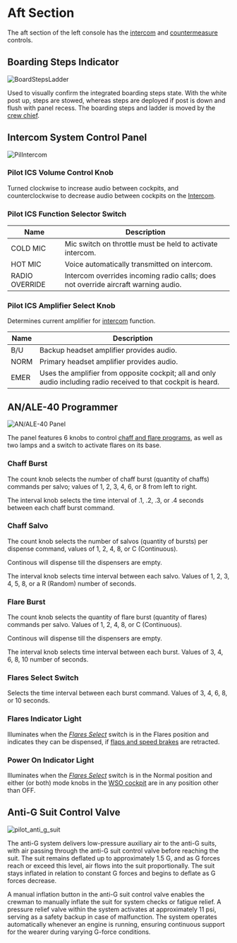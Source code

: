 # Aft Section

The aft section of the left console has the [intercom](../../../systems/nav_com/intercom.md)
and [countermeasure](../../../systems/defensive_systems/countermeasures.md) controls.

## Boarding Steps Indicator

![BoardStepsLadder](../../../img/BoardStepsLadder.jpg)

Used to visually confirm the integrated boarding steps state. With
the white post up, steps are stowed, whereas steps are deployed if post
is down and flush with panel recess. The boarding steps and ladder is moved
by the [crew chief](../../../crew_chief/overview.md).

## Intercom System Control Panel

![PilIntercom](../../../img/PilIntercom.jpg)

### Pilot ICS Volume Control Knob

Turned clockwise to increase audio between cockpits, and counterclockwise to
decrease audio between cockpits on the [Intercom](../../../systems/nav_com/intercom.md).

### Pilot ICS Function Selector Switch

| Name           | Description                                                                        |
| -------------- | ---------------------------------------------------------------------------------- |
| COLD MIC       | Mic switch on throttle must be held to activate intercom.                          |
| HOT MIC        | Voice automatically transmitted on intercom.                                       |
| RADIO OVERRIDE | Intercom overrides incoming radio calls; does not override aircraft warning audio. |

### Pilot ICS Amplifier Select Knob

Determines current amplifier for [intercom](../../../systems/nav_com/intercom.md) function.

| Name | Description                                                                                                     |
|------|-----------------------------------------------------------------------------------------------------------------|
| B/U  | Backup headset amplifier provides audio.                                                                        |
| NORM | Primary headset amplifier provides audio.                                                                       |
| EMER | Uses the amplifier from opposite cockpit; all and only audio including radio received to that cockpit is heard. |

## AN/ALE-40 Programmer

![AN/ALE-40 Panel](../../../img/ANALE40Prg.jpg)

The panel features 6 knobs to
control [chaff and flare programs](../../../systems/defensive_systems/countermeasures.md#anale-40-programmer),
as well as two lamps and a switch to activate flares on its base.

### Chaff Burst

The count knob selects the number of chaff burst (quantity of chaffs) commands per salvo;
values of 1, 2, 3, 4, 6, or 8 from left to right.

The interval knob selects the time interval of .1, .2, .3, or .4 seconds
between each chaff burst command.

### Chaff Salvo

The count knob selects the number of salvos (quantity of bursts) per dispense command,
values of 1, 2, 4, 8, or C (Continuous).

Continous will dispense till the dispensers are empty.

The interval knob selects time interval between each salvo.
Values of 1, 2, 3, 4, 5, 8, or a R (Random) number of seconds.

### Flare Burst

The count knob selects the quantity of flare burst (quantity of flares) commands per salvo.
Values of 1, 2, 4, 8, or C (Continuous).

Continous will dispense till the dispensers are empty.

The interval knob selects time interval between each burst.
Values of 3, 4, 6, 8, 10 number of seconds.

### Flares Select Switch

Selects the time interval between each burst command. Values of 3, 4, 6, 8, or
10 seconds.

### Flares Indicator Light

Illuminates when the [_Flares
Select_](../../../systems/defensive_systems/countermeasures.md#flares-select-switch) switch is in
the Flares position and indicates they can be dispensed,
if [flaps and speed brakes](../../../systems/flight_controls_gear/flight_controls.md) are retracted.

### Power On Indicator Light

Illuminates when the [_Flares
Select_](../../../systems/defensive_systems/countermeasures.md#flares-select-switch) switch is in
the Normal position and either (or both) mode knobs in the [WSO cockpit](../../wso/overview.md) are
in any position other than OFF.

## Anti-G Suit Control Valve

![pilot_anti_g_suit](../../../img/pilot_anti_g_valve.jpg)

The anti-G system delivers low-pressure auxiliary air to the anti-G suits, with air passing through
the anti-G suit control valve before reaching the suit. The suit remains deflated up to
approximately 1.5 G, and as G forces reach or exceed this level, air flows into the suit
proportionally. The suit stays inflated in relation to constant G forces and begins to deflate as G
forces decrease.

A manual inflation button in the anti-G suit control valve enables the crewman to manually inflate
the suit for system checks or fatigue relief. A pressure relief valve within the system activates at
approximately 11 psi, serving as a safety backup in case of malfunction. The system operates
automatically whenever an engine is running, ensuring continuous support for the wearer during
varying G-force conditions.
